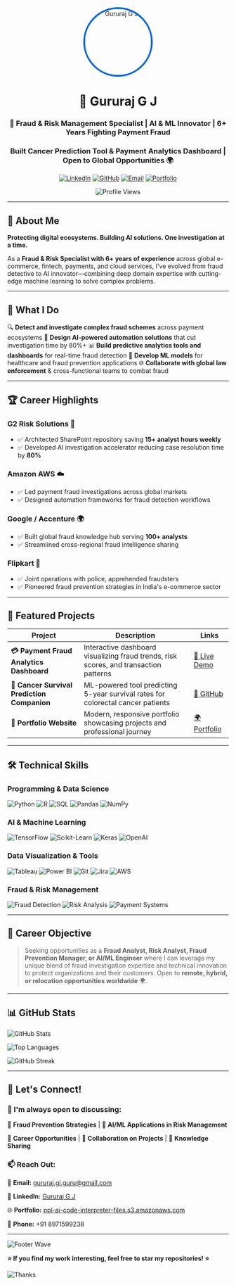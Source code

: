 <div align="center">
  <img src="https://avatars.githubusercontent.com/u/107859449?v=4" width="150" alt="Gururaj G J" style="border-radius: 50%; border: 4px solid #0366d6;"/>
  
  # 👋 Gururaj G J
  
  ### 🚨 Fraud & Risk Management Specialist | AI & ML Innovator | 6+ Years Fighting Payment Fraud
  
  ### Built Cancer Prediction Tool & Payment Analytics Dashboard | Open to Global Opportunities 🌍
  
  [![LinkedIn](https://img.shields.io/badge/LinkedIn-0077B5?style=for-the-badge&logo=linkedin&logoColor=white)](https://www.linkedin.com/in/gururaj-gj-52a062b4)
  [![GitHub](https://img.shields.io/badge/GitHub-100000?style=for-the-badge&logo=github&logoColor=white)](https://github.com/Gururaj-GJ)
  [![Email](https://img.shields.io/badge/Gmail-D14836?style=for-the-badge&logo=gmail&logoColor=white)](mailto:gururaj.gj.guru@gmail.com)
  [![Portfolio](https://img.shields.io/badge/Portfolio-FF5722?style=for-the-badge&logo=todoist&logoColor=white)](https://ppl-ai-code-interpreter-files.s3.amazonaws.com/web/direct-files/b6231437af4ea971f7084587a7a75dd7/4c9e6922-7634-49af-b513-ae7b8cb1c29c/index.html)
  
  ![Profile Views](https://komarev.com/ghpvc/?username=Gururaj-GJ&style=flat-square&color=blueviolet)
  
</div>

---

## 🎯 About Me

**Protecting digital ecosystems. Building AI solutions. One investigation at a time.**

As a **Fraud & Risk Specialist with 6+ years of experience** across global e-commerce, fintech, payments, and cloud services, I've evolved from fraud detective to AI innovator—combining deep domain expertise with cutting-edge machine learning to solve complex problems.

---

## 💼 What I Do

🔍 **Detect and investigate complex fraud schemes** across payment ecosystems
🤖 **Design AI-powered automation solutions** that cut investigation time by 80%+
📊 **Build predictive analytics tools and dashboards** for real-time fraud detection
🧠 **Develop ML models** for healthcare and fraud prevention applications
🌐 **Collaborate with global law enforcement** & cross-functional teams to combat fraud

---

## 🏆 Career Highlights

### **G2 Risk Solutions** 🎯
- ✅ Architected SharePoint repository saving **15+ analyst hours weekly**
- ✅ Developed AI investigation accelerator reducing case resolution time by **80%**

### **Amazon AWS** ☁️
- ✅ Led payment fraud investigations across global markets
- ✅ Designed automation frameworks for fraud detection workflows

### **Google / Accenture** 🌍
- ✅ Built global fraud knowledge hub serving **100+ analysts**
- ✅ Streamlined cross-regional fraud intelligence sharing

### **Flipkart** 🛒
- ✅ Joint operations with police, apprehended fraudsters
- ✅ Pioneered fraud prevention strategies in India's e-commerce sector

---

## 🚀 Featured Projects

| Project | Description | Links |
|---------|-------------|-------|
| **💳 Payment Fraud Analytics Dashboard** | Interactive dashboard visualizing fraud trends, risk scores, and transaction patterns | [🔗 Live Demo](https://claude.ai/public/artifacts/f62fc129-b699-49e5-9b27-9531176bbb8c?fullscreen=true) |
| **🏥 Cancer Survival Prediction Companion** | ML-powered tool predicting 5-year survival rates for colorectal cancer patients | [📂 GitHub](https://github.com/Gururaj-GJ/Cancer-Survival-Prediction-Companion) |
| **🎨 Portfolio Website** | Modern, responsive portfolio showcasing projects and professional journey | [🌍 Portfolio](https://ppl-ai-code-interpreter-files.s3.amazonaws.com/web/direct-files/b6231437af4ea971f7084587a7a75dd7/4c9e6922-7634-49af-b513-ae7b8cb1c29c/index.html) |

---

## 🛠️ Technical Skills

### **Programming & Data Science**
![Python](https://img.shields.io/badge/Python-3776AB?style=for-the-badge&logo=python&logoColor=white)
![R](https://img.shields.io/badge/R-276DC3?style=for-the-badge&logo=r&logoColor=white)
![SQL](https://img.shields.io/badge/SQL-4479A1?style=for-the-badge&logo=mysql&logoColor=white)
![Pandas](https://img.shields.io/badge/Pandas-150458?style=for-the-badge&logo=pandas&logoColor=white)
![NumPy](https://img.shields.io/badge/NumPy-013243?style=for-the-badge&logo=numpy&logoColor=white)

### **AI & Machine Learning**
![TensorFlow](https://img.shields.io/badge/TensorFlow-FF6F00?style=for-the-badge&logo=tensorflow&logoColor=white)
![Scikit-Learn](https://img.shields.io/badge/Scikit--Learn-F7931E?style=for-the-badge&logo=scikit-learn&logoColor=white)
![Keras](https://img.shields.io/badge/Keras-D00000?style=for-the-badge&logo=keras&logoColor=white)
![OpenAI](https://img.shields.io/badge/OpenAI-412991?style=for-the-badge&logo=openai&logoColor=white)

### **Data Visualization & Tools**
![Tableau](https://img.shields.io/badge/Tableau-E97627?style=for-the-badge&logo=tableau&logoColor=white)
![Power BI](https://img.shields.io/badge/Power_BI-F2C811?style=for-the-badge&logo=powerbi&logoColor=black)
![Git](https://img.shields.io/badge/Git-F05032?style=for-the-badge&logo=git&logoColor=white)
![Jira](https://img.shields.io/badge/Jira-0052CC?style=for-the-badge&logo=jira&logoColor=white)
![AWS](https://img.shields.io/badge/AWS-232F3E?style=for-the-badge&logo=amazon-aws&logoColor=white)

### **Fraud & Risk Management**
![Fraud Detection](https://img.shields.io/badge/Fraud_Detection-DC143C?style=for-the-badge&logo=shield&logoColor=white)
![Risk Analysis](https://img.shields.io/badge/Risk_Analysis-FF6347?style=for-the-badge&logo=security&logoColor=white)
![Payment Systems](https://img.shields.io/badge/Payment_Systems-4169E1?style=for-the-badge&logo=stripe&logoColor=white)

---

## 🎯 Career Objective

> Seeking opportunities as a **Fraud Analyst, Risk Analyst, Fraud Prevention Manager, or AI/ML Engineer** where I can leverage my unique blend of fraud investigation expertise and technical innovation to protect organizations and their customers. Open to **remote, hybrid, or relocation opportunities worldwide** 🌍.

---

## 📊 GitHub Stats

![GitHub Stats](https://github-readme-stats.vercel.app/api?username=Gururaj-GJ&show_icons=true&theme=radical&hide_border=true)

![Top Languages](https://github-readme-stats.vercel.app/api/top-langs/?username=Gururaj-GJ&layout=compact&theme=radical&hide_border=true)

![GitHub Streak](https://github-readme-streak-stats.herokuapp.com/?user=Gururaj-GJ&theme=radical&hide_border=true)

---

## 🤝 Let's Connect!

### 💬 I'm always open to discussing:

🔹 **Fraud Prevention Strategies** | 🔹 **AI/ML Applications in Risk Management**

🔹 **Career Opportunities** | 🔹 **Collaboration on Projects** | 🔹 **Knowledge Sharing**

### 📫 Reach Out:

📧 **Email:** [gururaj.gj.guru@gmail.com](mailto:gururaj.gj.guru@gmail.com)

💼 **LinkedIn:** [Gururaj G J](https://www.linkedin.com/in/gururaj-gj-52a062b4)

🌐 **Portfolio:** [ppl-ai-code-interpreter-files.s3.amazonaws.com](https://ppl-ai-code-interpreter-files.s3.amazonaws.com/web/direct-files/b6231437af4ea971f7084587a7a75dd7/4c9e6922-7634-49af-b513-ae7b8cb1c29c/index.html)

📱 **Phone:** +91 8971599238

---

![Footer Wave](https://capsule-render.vercel.app/api?type=waving&color=gradient&height=100&section=footer)

**⭐ If you find my work interesting, feel free to star my repositories! ⭐**

![Thanks](https://img.shields.io/badge/Thanks_for_visiting!-%F0%9F%98%8A-brightgreen?style=for-the-badge)

